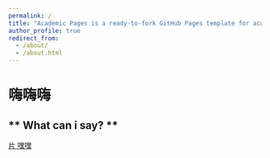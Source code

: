 ```yaml
---
permalink: /
title: "Academic Pages is a ready-to-fork GitHub Pages template for academic personal websites"
author_profile: true
redirect_from: 
  - /about/
  - /about.html
---
```





# **嗨嗨嗨**

 



## **                 What can i say?               **
[片    嘿嘿](https://www.kuaishou.cn/?isHome=1)
